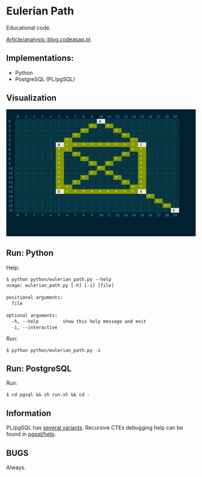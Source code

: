 # Eulerian Path

Educational code.

[Article/analysis: blog.codeasap.pl](https://blog.codeasap.pl/posts/graphs/eulerian-path/).

## Implementations:

+ Python
+ PostgreSQL (PL/pgSQL)

## Visualization

![](images/eulerian-path-envelope.gif)


## Run: Python

Help:

```text
$ python python/eulerian_path.py --help
usage: eulerian_path.py [-h] [-i] [file]

positional arguments:
  file

optional arguments:
  -h, --help         show this help message and exit
  -i, --interactive
```

Run:
```text
$ python python/eulerian_path.py -i
```

## Run: PostgreSQL

Run:
```shell
$ cd pgsql && sh run.sh && cd -
```

## Information

PL/pgSQL has [several variants](pgsql/variants).
Recursive CTEs debugging help can be found in [pgsql/help](pgsql/help).


## BUGS

Always.
